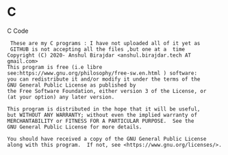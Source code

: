 # C
C Code
 
     These are my C programs : I have not uploaded all of it yet as 
     GITHUB is not accepting all the files ,but one at a  time
    Copyright (C) 2020- Anshul Birajdar <anshul.birajdar.tech AT gmail.com>
    This program is free (i.e libre see:https://www.gnu.org/philosophy/free-sw.en.html ) software: 
    you can redistribute it and/or modify it under the terms of the 
    GNU General Public License as published by
    the Free Software Foundation, either version 3 of the License, or
    (at your option) any later version.

    This program is distributed in the hope that it will be useful,
    but WITHOUT ANY WARRANTY; without even the implied warranty of
    MERCHANTABILITY or FITNESS FOR A PARTICULAR PURPOSE.  See the
    GNU General Public License for more details.

    You should have received a copy of the GNU General Public License
    along with this program.  If not, see <https://www.gnu.org/licenses/>.
